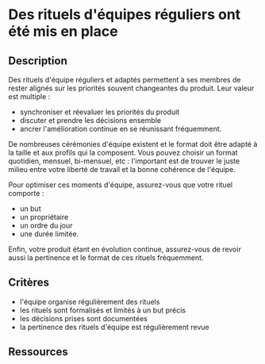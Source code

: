 # Des rituels d'équipes réguliers ont été mis en place

## Description

Des rituels d'équipe réguliers et adaptés permettent à ses membres de
rester alignés sur les priorités souvent changeantes du produit. Leur
valeur est multiple :

- synchroniser et réevaluer les priorités du produit
- discuter et prendre les décisions ensemble
- ancrer l'amélioration continue en se réunissant fréquemment.

De nombreuses cérémonies d'équipe existent et le format doit être
adapté à la taille et aux profils qui la composent. Vous pouvez
choisir un format quotidien, mensuel, bi-mensuel, etc : l'important
est de trouver le juste milieu entre votre liberté de travail et la
bonne cohérence de l'équipe.

Pour optimiser ces moments d'équipe, assurez-vous que votre rituel
comporte :

- un but
- un propriétaire
- un ordre du jour
- une durée limitée.

Enfin, votre produit étant en évolution continue, assurez-vous de
revoir aussi la pertinence et le format de ces rituels fréquemment.

## Critères

- l'équipe organise régulièrement des rituels
- les rituels sont formalisés et limités à un but précis
- les décisions prises sont documentées
- la pertinence des rituels d'équipe est régulièrement revue

## Ressources
